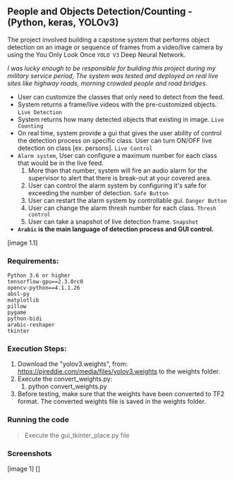 ## People and Objects Detection/Counting - (Python, keras, YOLOv3)
The project involved building a capstone system that performs object detection on an image or sequence of frames from a video/live camera by using the You Only Look Once `YOLO V3` Deep Neural Network.

*I was lucky enough to be responsible for building this project during my military service period, The system was tested and deployed on real live sites like highway roads, morning crowded people and road bridges.*
 
- User can customize the classes that only need to detect from the feed.
- System returns a frame/live videos with the pre-customized objects. `Live Detection`
- System returns how many detected objects that existing in image. `Live Counting`  
- On real time, system provide a gui that gives the user ability of control the detection process on specific class. User can turn ON/OFF live detection on class [ex. persons]. `Live Control`
- `Alarm system`, User can configure a maximum number for each class that would be in the live feed. 
    1. More than that number, system will fire an audio alarm for the supervisor to alert that there is break-out at your covered area.
    2. User can control the alarm system by configuring it's safe for exceeding the number of detection. `Safe Button`
    3. User can restart the alarm system by controllable gui. `Danger Button`
    4. User can change the alarm thresh number for each class. `Thresh control` 
    5. User can take a snapshot of live detection frame. `Snapshot`
- **`Arabic` is the main language of detection process and GUI control.**

[image 1.1]

### Requirements:
    Python 3.6 or higher
    tensorflow-gpu==2.3.0rc0
    opencv-python==4.1.1.26
    absl-py
    matplotlib
    pillow
    pygame
    python-bidi
    arabic-reshaper
    tkinter

### Execution Steps:
1. Download the "yolov3.weights", from: https://pjreddie.com/media/files/yolov3.weights to the weights folder.
2. Execute the convert_weights.py:
    1. python convert_weights.py
3. Before testing, make sure that the weights have been converted to TF2 format. The converted weights file is saved in the weights folder.

### Running the code
> Execute the gui_tkinter_place.py file

### Screenshots
[image 1]
[]
